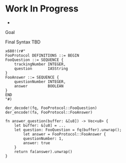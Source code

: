 # Work In Progress
-

Goal

Final Syntax TBD

    x680!(r#"
    FooProtocol DEFINITIONS ::= BEGIN
    FooQuestion ::= SEQUENCE {
        trackingNumber INTEGER,
        question       IA5String
    }
    FooAnswer ::= SEQUENCE {
        questionNumber INTEGER,
        answer         BOOLEAN
    }
	END
	"#)
    
    der_decode!(fq, FooProtocol::FooQuestion)
    der_encode!(fa, FooProtocol::FooAnswer)

    fn answer_question(buffer: &[u8]) -> Vec<u8> {
	    let buffer: &[u8] = ...
	    let question: FooQuestion = fq(buffer).unwrap();
            let answer = FooProtocol::FooAnswer {
            questionNumber: 1,
            answer: true
	    }
        return fa(answer).unwrap()
    }
